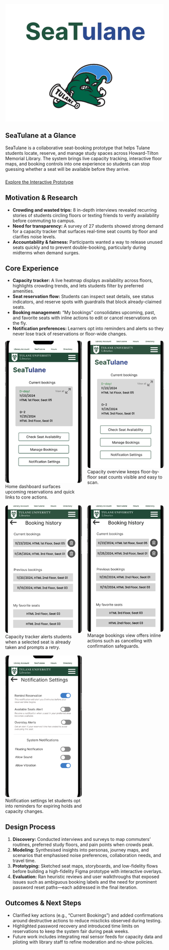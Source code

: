 ![SeaTulane hero mockup showing the booking dashboard](/images/portfolio/seatulane/seatulane-banner.jpeg)

## SeaTulane at a Glance

SeaTulane is a collaborative seat-booking prototype that helps Tulane students locate, reserve, and manage study spaces across Howard-Tilton Memorial Library. The system brings live capacity tracking, interactive floor maps, and booking controls into one experience so students can stop guessing whether a seat will be available before they arrive.

<div style="margin:24px 0;">
  <a href="{{ page.figma_link }}" class="btn btn--primary" target="_blank" rel="noopener">
    Explore the Interactive Prototype
  </a>
</div>

## Motivation & Research

- **Crowding and wasted trips:** 8 in-depth interviews revealed recurring stories of students circling floors or texting friends to verify availability before commuting to campus.
- **Need for transparency:** A survey of 27 students showed strong demand for a capacity tracker that surfaces real-time seat counts by floor and clarifies noise levels.
- **Accountability & fairness:** Participants wanted a way to release unused seats quickly and to prevent double-booking, particularly during midterms when demand surges.

## Core Experience

- **Capacity tracker:** A live heatmap displays availability across floors, highlights crowding trends, and lets students filter by preferred amenities.
- **Seat reservation flow:** Students can inspect seat details, see status indicators, and reserve spots with guardrails that block already-claimed seats.
- **Booking management:** “My bookings” consolidates upcoming, past, and favorite seats with inline actions to edit or cancel reservations on the fly.
- **Notification preferences:** Learners opt into reminders and alerts so they never lose track of reservations or floor-wide changes.

<div style="display:grid;grid-template-columns:repeat(auto-fit,minmax(220px,1fr));gap:18px;">
  <figure style="margin:0;">
    <img src="/images/portfolio/seatulane/seatulane-1.png" alt="SeaTulane home screen summarizing current bookings" style="width:100%;border-radius:8px;" />
    <figcaption>Home dashboard surfaces upcoming reservations and quick links to core actions.</figcaption>
  </figure>
  <figure style="margin:0;">
    <img src="/images/portfolio/seatulane/seatulane-2.png" alt="SeaTulane capacity overview with live counts" style="width:100%;border-radius:8px;" />
    <figcaption>Capacity overview keeps floor-by-floor seat counts visible and easy to scan.</figcaption>
  </figure>
  <figure style="margin:0;">
    <img src="/images/portfolio/seatulane/seatulane-3.png" alt="Seat selection flow highlighting availability states" style="width:100%;border-radius:8px;" />
    <figcaption>Capacity tracker alerts students when a selected seat is already taken and prompts a retry.</figcaption>
  </figure>
  <figure style="margin:0;">
    <img src="/images/portfolio/seatulane/seatulane-4.png" alt="Manage bookings confirmation dialogue" style="width:100%;border-radius:8px;" />
    <figcaption>Manage bookings view offers inline actions such as cancelling with confirmation safeguards.</figcaption>
  </figure>
  <figure style="margin:0;">
    <img src="/images/portfolio/seatulane/seatulane-5.png" alt="Notification preference toggles" style="width:100%;border-radius:8px;" />
    <figcaption>Notification settings let students opt into reminders for expiring holds and capacity changes.</figcaption>
  </figure>
</div>

## Design Process

1. **Discovery:** Conducted interviews and surveys to map commuters’ routines, preferred study floors, and pain points when crowds peak.
2. **Modeling:** Synthesised insights into personas, journey maps, and scenarios that emphasised noise preferences, collaboration needs, and travel time.
3. **Prototyping:** Sketched seat maps, storyboards, and low-fidelity flows before building a high-fidelity Figma prototype with interactive overlays.
4. **Evaluation:** Ran heuristic reviews and user walkthroughs that exposed issues such as ambiguous booking labels and the need for prominent password reset paths—each addressed in the final iteration.

## Outcomes & Next Steps

- Clarified key actions (e.g., “Current Bookings”) and added confirmations around destructive actions to reduce misclicks observed during testing.
- Highlighted password recovery and introduced time limits on reservations to keep the system fair during peak weeks.
- Future work includes integrating real sensor feeds for capacity data and piloting with library staff to refine moderation and no-show policies.
